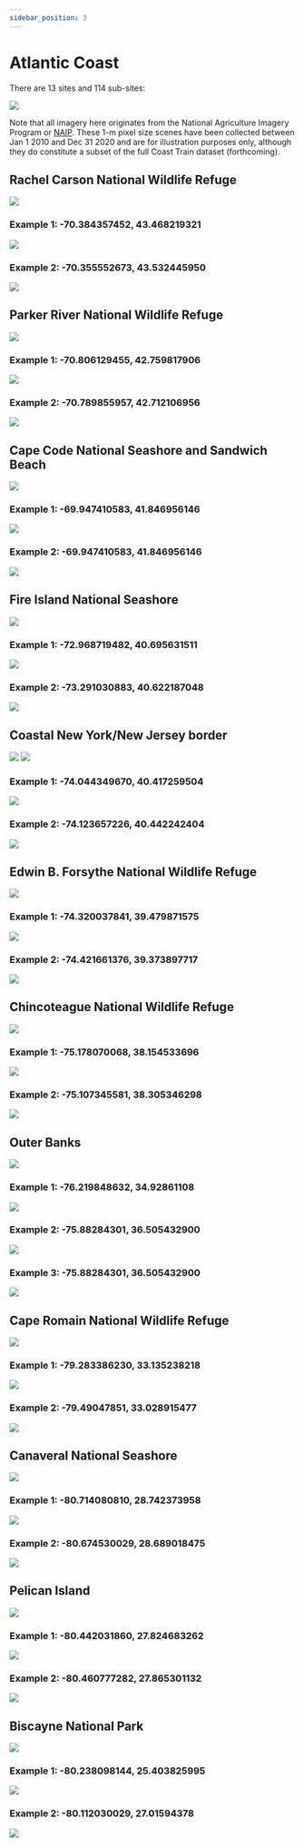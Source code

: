 ```yaml
---
sidebar_position: 3
---
```


# Atlantic Coast

There are 13 sites and 114 sub-sites:

![](../../static/img/east/overview.png)

Note that all imagery here originates from the National Agriculture Imagery Program or [NAIP](https://www.fsa.usda.gov/programs-and-services/aerial-photography/imagery-programs/naip-imagery/). These 1-m pixel size scenes have been collected between Jan 1 2010 and Dec 31 2020 and are for illustration purposes only, although they do constitute a subset of the full Coast Train dataset (forthcoming).

## Rachel Carson National Wildlife Refuge
![](../../static/img/east/rachelcarson.png)

### Example 1: -70.384357452,	43.468219321
![](../../static/img/gifs/east/rachel_carson/chunk7_site209_ts.gif)

### Example 2: -70.355552673,	43.532445950
![](../../static/img/gifs/east/rachel_carson/chunk11_site212_ts.gif)


## Parker River National Wildlife Refuge
![](../../static/img/east/parkerriver.png)


### Example 1: -70.806129455,	42.759817906
![](../../static/img/gifs/east/parker_river/chunk1_site207_ts.gif)

### Example 2: -70.789855957,	42.712106956
![](../../static/img/gifs/east/parker_river/chunk3_site205_ts.gif)


## Cape Code National Seashore and Sandwich Beach
![](../../static/img/east/capecod.png)


### Example 1: -69.947410583,	41.846956146
![](../../static/img/gifs/east/cape_cod/chunk2_site204_ts.gif)

### Example 2: -69.947410583,	41.846956146
![](../../static/img/gifs/east/cape_cod/chunk6_site204_ts.gif)


## Fire Island National Seashore
![](../../static/img/east/fireisland.png)

### Example 1: -72.968719482,	40.695631511
![](../../static/img/gifs/east/fire_island/chunk11_site186_ts.gif)

### Example 2: -73.291030883,	40.622187048
![](../../static/img/gifs/east/fire_island/chunk14_site179_ts.gif)


## Coastal New York/New Jersey border
![](../../static/img/east/NYNJ.png)
![](../../static/img/east/sandyhook.png)

### Example 1: -74.044349670,	40.417259504
![](../../static/img/gifs/east/NYNJ/chunk1_site174_ts.gif)

### Example 2: -74.123657226,	40.442242404
![](../../static/img/gifs/east/NYNJ/chunk15_site172_ts.gif)


## Edwin B. Forsythe National Wildlife Refuge
![](../../static/img/east/forsythe.png)

### Example 1: -74.320037841,	39.479871575
![](../../static/img/gifs/east/forsythe/chunk20_site169_ts.gif)

### Example 2: -74.421661376,	39.373897717
![](../../static/img/gifs/east/forsythe/chunk63_site167_ts.gif)


<!-- ### Prime Hook National Wildlife Refuge
![](../../static/img/primehook.png) -->

## Chincoteague National Wildlife Refuge
![](../../static/img/east/chicoteague.png)

### Example 1: -75.178070068,	38.154533696
![](../../static/img/gifs/east/chincoteague/chunk11_site162_ts.gif)

### Example 2: -75.107345581,	38.305346298
![](../../static/img/gifs/east/chincoteague/chunk15_site166_ts.gif)


## Outer Banks
![](../../static/img/east/obx.png)

### Example 1: -76.219848632,	34.92861108
![](../../static/img/gifs/east/obx/chunk7_site132_ts.gif)

### Example 2: -75.88284301,	36.505432900
![](../../static/img/gifs/east/obx/chunk8_site156_ts.gif)

### Example 3: -75.88284301,	36.505432900
![](../../static/img/gifs/east/obx/chunk32_site156_ts.gif)


<!-- ### Masonboro Island Estuarine Reserve
![](../../static/img/masonboro.png) -->

## Cape Romain National Wildlife Refuge
![](../../static/img/east/cape_romain.png)

### Example 1: -79.283386230,	33.135238218
![](../../static/img/gifs/east/romaine/chunk3_site123_ts.gif)

### Example 2: -79.49047851,	33.028915477
![](../../static/img/gifs/east/romaine/chunk40_site121_ts.gif)


## Canaveral National Seashore
![](../../static/img/east/canaveral.png)

### Example 1: -80.714080810,	28.742373958
![](../../static/img/gifs/east/canaveral/chunk1_site114_ts.gif)

### Example 2: -80.674530029,	28.689018475
![](../../static/img/gifs/east/canaveral/chunk1_site115_ts.gif)


## Pelican Island
![](../../static/img/east/pelican_island.png)

### Example 1: -80.442031860,	27.824683262
![](../../static/img/gifs/east/pelican/chunk7_site109_ts.gif)

### Example 2: -80.460777282,	27.865301132
![](../../static/img/gifs/east/pelican/chunk10_site110_ts.gif)


## Biscayne National Park
![](../../static/img/east/biscayne.png)

### Example 1: -80.238098144,	25.403825995
![](../../static/img/gifs/east/biscayne/chunk1_site105_ts.gif)

### Example 2: -80.112030029,	27.01594378
![](../../static/img/gifs/east/biscayne/chunk9_site107_ts.gif)
